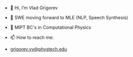 - 👋 Hi, I’m Vlad Grigorev 

- 🌱 SWE moving forward to MLE (NLP, Speech Synthesis)
- 👀 MIPT BC's in Computational Physics
- 📫 How to reach me:
- grigorev.vv@phystech.edu

<!---
grigorev-vl-vl/grigorev-vl-vl is a ✨ special ✨ repository because its `README.md` (this file) appears on your GitHub profile.
You can click the Preview link to take a look at your changes.
--->
